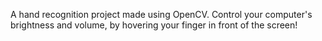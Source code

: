 A hand recognition project made using OpenCV.
Control your computer's brightness and volume, by hovering your finger in front of the screen!

